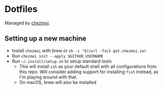 # Dotfiles

Managed by [chezmoi](https://chezmoi.io).

## Setting up a new machine

- Install `chezmoi` with brew or `sh -c "$(curl -fsLS get.chezmoi.io)`
- Run `chezmoi init --apply $GITHUB_USERNAME`
- Run `~/.install/setup.sh` to setup standard tools
  - This will install `zsh` as your default shell with all configurations from this repo. Will consider adding support for installing `fish` instead, as I'm playing around with that.
  - On macOS, brew will also be installed

